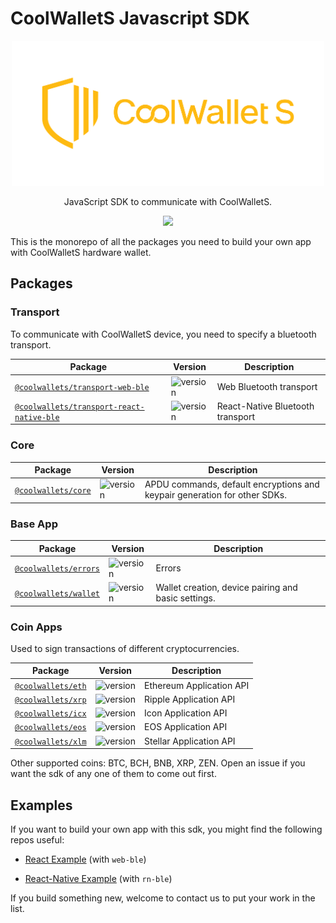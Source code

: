 # CoolWalletS Javascript SDK

<p align="center"><img src="logo.png" width="500"/></p> <p align="center"> JavaScript SDK to communicate with CoolWalletS. </p> <p align="center">  <a href="https://opensource.org/licenses/MIT/">    
   <img src="https://img.shields.io/badge/License-Apache%202.0-blue.svg"/>  
</a></p>

This is the monorepo of all the packages you need to build your own app with CoolWalletS hardware wallet.

## Packages

### Transport

To communicate with CoolWalletS device, you need to specify a bluetooth transport.

| Package                                                                           | Version                                                                          | Description                      |
| --------------------------------------------------------------------------------- | -------------------------------------------------------------------------------- | -------------------------------- |
| [`@coolwallets/transport-web-ble`](/packages/transport-web-ble)                   | ![version](https://img.shields.io/npm/v/@coolwallets/transport-web-ble)          | Web Bluetooth transport          |
| [`@coolwallets/transport-react-native-ble`](/packages/transport-react-native-ble) | ![version](https://img.shields.io/npm/v/@coolwallets/transport-react-native-ble) | React-Native Bluetooth transport |

### Core

| Package                               | Version                                                    | Description                                                               |
| ------------------------------------- | ---------------------------------------------------------- | ------------------------------------------------------------------------- |
| [`@coolwallets/core`](/packages/core) | ![version](https://img.shields.io/npm/v/@coolwallets/core) | APDU commands, default encryptions and keypair generation for other SDKs. |

### Base App

| Package                                   | Version                                                      | Description |
| ----------------------------------------- | ------------------------------------------------------------ | ----------- |
| [`@coolwallets/errors`](/packages/errors) | ![version](https://img.shields.io/npm/v/@coolwallets/errors) | Errors      |
| [`@coolwallets/wallet`](/packages/cws-wallet) | ![version](https://img.shields.io/npm/v/@coolwallets/wallet) | Wallet creation, device pairing and basic settings. |

### Coin Apps

Used to sign transactions of different cryptocurrencies.

| Package                                 | Version                                                   | Description              |
| --------------------------------------- | --------------------------------------------------------- | ------------------------ |
| [`@coolwallets/eth`](/packages/cws-eth) | ![version](https://img.shields.io/npm/v/@coolwallets/eth) | Ethereum Application API |
| [`@coolwallets/xrp`](/packages/cws-xrp) | ![version](https://img.shields.io/npm/v/@coolwallets/xrp) | Ripple Application API |
| [`@coolwallets/icx`](/packages/cws-icx) | ![version](https://img.shields.io/npm/v/@coolwallets/icx) | Icon Application API |
| [`@coolwallets/eos`](/packages/cws-eos) | ![version](https://img.shields.io/npm/v/@coolwallets/eos) | EOS Application API |
| [`@coolwallets/xlm`](/packages/cws-xlm) | ![version](https://img.shields.io/npm/v/@coolwallets/xlm) | Stellar Application API |

Other supported coins: BTC, BCH, BNB, XRP, ZEN. Open an issue if you want the sdk of any one of them to come out first.


## Examples

If you want to build your own app with this sdk, you might find the following repos useful:

- [React Example](https://github.com/antoncoding/cws-web-ble-demo) (with `web-ble`)

- [React-Native Example](https://github.com/kunmingLiu/cws-rn-ble-demo) (with `rn-ble`)

If you build something new, welcome to contact us to put your work in the list.
